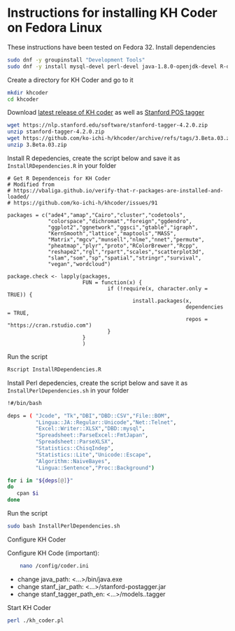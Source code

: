 # Instructions for installing KH Coder on Fedora Linux

These instructions have been tested on Fedora 32. Install dependencies

```bash
sudo dnf -y groupinstall "Development Tools"
sudo dnf -y install mysql-devel perl-devel java-1.8.0-openjdk-devel R-devel perl-CPAN
```

Create a directory for KH Coder and go to it

```bash
mkdir khcoder
cd khcoder
```

Download [latest release of KH coder](https://github.com/ko-ichi-h/khcoder/releases/latest)
as well as [Stanford POS tagger](https://nlp.stanford.edu/software/tagger.shtml#Download)

```bash
wget https://nlp.stanford.edu/software/stanford-tagger-4.2.0.zip
unzip stanford-tagger-4.2.0.zip
wget https://github.com/ko-ichi-h/khcoder/archive/refs/tags/3.Beta.03.zip
unzip 3.Beta.03.zip
```

Install R depedencies, create the script below and save it as `InstallRDependencies.R`
in your folder
```Rscript
# Get R Dependenceis for KH Coder
# Modified from 
# https://vbaliga.github.io/verify-that-r-packages-are-installed-and-loaded/
# https://github.com/ko-ichi-h/khcoder/issues/91

packages = c("ade4","amap","Cairo","cluster","codetools",
             "colorspace","dichromat","foreign","ggdendro",
             "ggplot2","ggnetwork","ggsci","gtable","igraph",
             "KernSmooth","lattice","maptools","MASS",
             "Matrix","mgcv","munsell","nlme","nnet","permute",
             "pheatmap","plyr","proto","RColorBrewer","Rcpp",
             "reshape2","rgl","rpart","scales","scatterplot3d",
             "slam","som","sp","spatial","stringr","survival",
             "vegan","wordcloud")

package.check <- lapply(packages,
                        FUN = function(x) {
                                if (!require(x, character.only = TRUE)) {
                                        install.packages(x, 
                                                         dependencies = TRUE, 
                                                         repos = "https://cran.rstudio.com")
                                }
                        }
                        )

```

Run the script
```bash
Rscript InstallRDependencies.R
```

Install Perl depedencies, create the script below and save it as `InstallPerlDependencies.sh`
in your folder
```bash
!#/bin/bash

deps = ( "Jcode", "Tk","DBI","DBD::CSV","File::BOM",
         "Lingua::JA::Regular::Unicode","Net::Telnet",
         "Excel::Writer::XLSX","DBD::mysql",
         "Spreadsheet::ParseExcel::FmtJapan",
         "Spreadsheet::ParseXLSX",
         "Statistics::ChisqIndep",
         "Statistics::Lite","Unicode::Escape",
         "Algorithm::NaiveBayes",
         "Lingua::Sentence","Proc::Background")

for i in "${deps[@]}"
do
   cpan $i
done
```

Run the script
```bash
sudo bash InstallPerlDependencies.sh
```

Configure KH Coder

Configure KH Code (important):

```bash
    nano /config/coder.ini
```
- change java_path: <...>/bin/java.exe
- change stanf_jar_path: <...>/stanford-postagger.jar
- change stanf_tagger_path_en: <...>/models..tagger
 
Start KH Coder
```bash
perl ./kh_coder.pl
```
